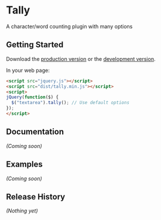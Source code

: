 # Tally

A character/word counting plugin with many options

## Getting Started
Download the [production version][min] or the [development version][max].

[min]: https://raw.github.com/gary/tally/master/dist/tally.min.js
[max]: https://raw.github.com/gary/tally/master/dist/tally.js

In your web page:

```html
<script src="jquery.js"></script>
<script src="dist/tally.min.js"></script>
<script>
jQuery(function($) {
  $("textarea").tally(); // Use default options
});
</script>
```

## Documentation
_(Coming soon)_

## Examples
_(Coming soon)_

## Release History
_(Nothing yet)_
